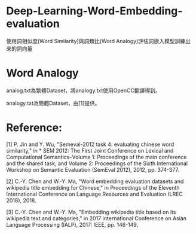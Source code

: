 # Deep-Learning-Word-Embedding-evaluation
使用詞相似度(Word Similarity)與詞類比(Word Analogy)評估詞嵌入模型訓練出來的詞向量

# Word Analogy
analog.txt為繁體Dataset，將analogy.txt使用OpenCC翻譯得到。

analogy.txt為簡體Dataset，由[1]提供。







# Reference:
[1] P. Jin and Y. Wu, "Semeval-2012 task 4: evaluating chinese word similarity," in * SEM 2012: The First Joint Conference on Lexical and Computational Semantics–Volume 1: Proceedings of the main conference and the shared task, and Volume 2: Proceedings of the Sixth International Workshop on Semantic Evaluation (SemEval 2012), 2012, pp. 374-377. 

[2] C.-Y. Chen and W.-Y. Ma, "Word embedding evaluation datasets and wikipedia title embedding for Chinese," in Proceedings of the Eleventh International Conference on Language Resources and Evaluation (LREC 2018), 2018. 

[3] C.-Y. Chen and W.-Y. Ma, "Embedding wikipedia title based on its wikipedia text and categories," in 2017 International Conference on Asian Language Processing (IALP), 2017: IEEE, pp. 146-149. 
